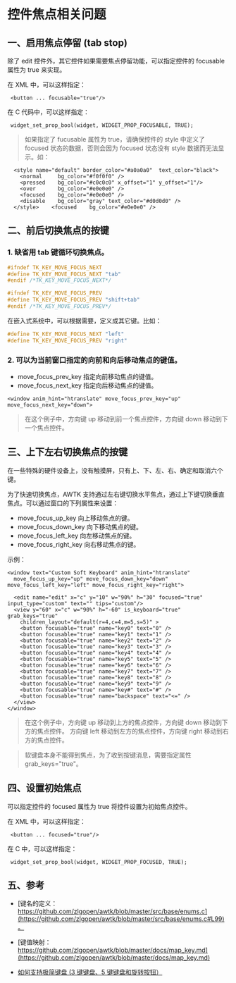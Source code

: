 # 控件焦点相关问题

## 一、启用焦点停留 (tab stop)

除了 edit 控件外，其它控件如果需要焦点停留功能，可以指定控件的 focusable 属性为 true 来实现。

在 XML 中，可以这样指定：

```
 <button ... focusable="true"/>
```

在 C 代码中，可以这样指定：

```
 widget_set_prop_bool(widget, WIDGET_PROP_FOCUSABLE, TRUE);
```

> 如果指定了 fucusable 属性为 true，请确保控件的 style 中定义了 focused 状态的数据，否则会因为 focused 状态没有 style 数据而无法显示。如：

```
  <style name="default" border_color="#a0a0a0"  text_color="black">
    <normal     bg_color="#f0f0f0" />
    <pressed    bg_color="#c0c0c0" x_offset="1" y_offset="1"/>
    <over       bg_color="#e0e0e0" />
    <focused    bg_color="#e0e0e0" />
    <disable    bg_color="gray" text_color="#d0d0d0" />
  </style>    <focused    bg_color="#e0e0e0" />
```

## 二、前后切换焦点的按键

### 1. 缺省用 tab 键循环切换焦点。

```c
#ifndef TK_KEY_MOVE_FOCUS_NEXT
#define TK_KEY_MOVE_FOCUS_NEXT "tab"
#endif /*TK_KEY_MOVE_FOCUS_NEXT*/

#ifndef TK_KEY_MOVE_FOCUS_PREV
#define TK_KEY_MOVE_FOCUS_PREV "shift+tab"
#endif /*TK_KEY_MOVE_FOCUS_PREV*/
```

在嵌入式系统中，可以根据需要，定义成其它键。比如：

```c
#define TK_KEY_MOVE_FOCUS_NEXT "left"
#define TK_KEY_MOVE_FOCUS_PREV "right"
```

### 2. 可以为当前窗口指定的向前和向后移动焦点的键值。

* move\_focus\_prev\_key 指定向前移动焦点的键值。 
* move\_focus\_next\_key 指定向后移动焦点的键值。

```
<window anim_hint="htranslate" move_focus_prev_key="up" move_focus_next_key="down">
```

> 在这个例子中，方向键 up 移动到前一个焦点控件，方向键 down 移动到下一个焦点控件。

## 三、上下左右切换焦点的按键

在一些特殊的硬件设备上，没有触摸屏，只有上、下、左、右、确定和取消六个键。

为了快速切换焦点，AWTK 支持通过左右键切换水平焦点，通过上下键切换垂直焦点。可以通过窗口的下列属性来设置：

* move\_focus\_up\_key 向上移动焦点的键。
* move\_focus\_down\_key 向下移动焦点的键。
* move\_focus\_left\_key 向左移动焦点的键。
* move\_focus\_right\_key 向右移动焦点的键。

示例：

```
<window text="Custom Soft Keyboard" anim_hint="htranslate"
  move_focus_up_key="up" move_focus_down_key="down" move_focus_left_key="left" move_focus_right_key="right">

  <edit name="edit" x="c" y="10" w="90%" h="30" focused="true" input_type="custom" text="" tips="custom"/>
  <view y="60" x="c" w="90%" h="-60" is_keyboard="true" grab_keys="true"
    children_layout="default(r=4,c=4,m=5,s=5)" >
    <button focusable="true" name="key0" text="0" />
    <button focusable="true" name="key1" text="1" />
    <button focusable="true" name="key2" text="2" />
    <button focusable="true" name="key3" text="3" />
    <button focusable="true" name="key4" text="4" />
    <button focusable="true" name="key5" text="5" />
    <button focusable="true" name="key6" text="6" />
    <button focusable="true" name="key7" text="7" />
    <button focusable="true" name="key8" text="8" />
    <button focusable="true" name="key9" text="9" />
    <button focusable="true" name="key#" text="#" />
    <button focusable="true" name="backspace" text="<=" />
  </view>
</window>
```

> 在这个例子中，方向键 up 移动到上方的焦点控件，方向键 down 移动到下方的焦点控件。
> 方向键 left 移动到左方的焦点控件，方向键 right 移动到右方的焦点控件。

> 软键盘本身不能得到焦点，为了收到按键消息，需要指定属性 grab_keys="true"。

## 四、设置初始焦点

可以指定控件的 focused 属性为 true 将控件设置为初始焦点控件。

在 XML 中，可以这样指定：

```
 <button ... focused="true"/>
```

在 C 中，可以这样指定：

```
 widget_set_prop_bool(widget, WIDGET_PROP_FOCUSED, TRUE);
```

## 五、参考
 
* [键名的定义：https://github.com/zlgopen/awtk/blob/master/src/base/enums.c](https://github.com/zlgopen/awtk/blob/master/src/base/enums.c#L99)。

* [键值映射：https://github.com/zlgopen/awtk/blob/master/docs/map_key.md](https://github.com/zlgopen/awtk/blob/master/docs/map_key.md)

* [如何支持极简键盘 (3 键键盘、5 键键盘和旋转按钮）](how_to_support_5keys_3keys.md )